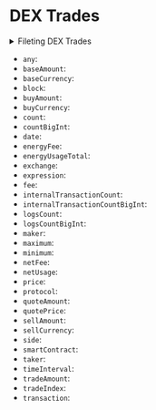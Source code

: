 
# DEX Trades

<details>
<summary>Fileting DEX Trades</summary>

- `any`:
- `baseCurrency`:
- `buyAmount`:
- `buyCurrency`:
- `date`:
- `exchangeAddress`:
- `exchangeName`:
- `height`:
- `maker`:
- `makerOrTaker`:
- `options`:
- `price`:
- `priceAsymmetry`:
- `protocol`:
- `quoteCurrency`:
- `sellAmount`:
- `sellCurrency`:
- `smartContractAddress`:
- `taker`:
- `time`:
- `tradeAmountUsd`:
- `tradeIndex`:
- `txHash`:

</details>

- `any`:
- `baseAmount`:
- `baseCurrency`:
- `block`:
- `buyAmount`:
- `buyCurrency`:
- `count`:
- `countBigInt`:
- `date`:
- `energyFee`:
- `energyUsageTotal`:
- `exchange`:
- `expression`:
- `fee`:
- `internalTransactionCount`:
- `internalTransactionCountBigInt`:
- `logsCount`:
- `logsCountBigInt`:
- `maker`:
- `maximum`:
- `minimum`:
- `netFee`:
- `netUsage`:
- `price`:
- `protocol`:
- `quoteAmount`:
- `quotePrice`:
- `sellAmount`:
- `sellCurrency`:
- `side`:
- `smartContract`:
- `taker`:
- `timeInterval`:
- `tradeAmount`:
- `tradeIndex`:
- `transaction`:

